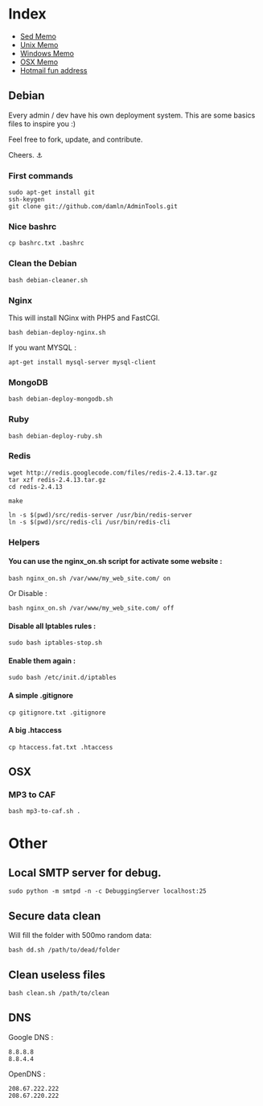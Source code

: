 # Index

- [Sed Memo](https://github.com/damln/AdminTools/blob/master/sed_memo.md)
- [Unix Memo](https://github.com/damln/AdminTools/blob/master/unix_memo.md)
- [Windows Memo](https://github.com/damln/AdminTools/blob/master/windows_memo.md)
- [OSX Memo](https://github.com/damln/AdminTools/blob/master/osx_memo.md)
- [Hotmail fun address](https://github.com/damln/AdminTools/blob/master/hotmail_address.md)

## Debian

Every admin / dev have his own deployment system. This are some basics files to inspire you :)

Feel free to fork, update, and contribute.

Cheers. ⚓


### First commands

    sudo apt-get install git
    ssh-keygen
    git clone git://github.com/damln/AdminTools.git

### Nice bashrc

	cp bashrc.txt .bashrc

### Clean the Debian

	bash debian-cleaner.sh

### Nginx

This will install NGinx with PHP5 and FastCGI.

    bash debian-deploy-nginx.sh

If you want MYSQL :

    apt-get install mysql-server mysql-client

### MongoDB

    bash debian-deploy-mongodb.sh

### Ruby

	bash debian-deploy-ruby.sh

### Redis

    wget http://redis.googlecode.com/files/redis-2.4.13.tar.gz
    tar xzf redis-2.4.13.tar.gz
    cd redis-2.4.13

    make

    ln -s $(pwd)/src/redis-server /usr/bin/redis-server
    ln -s $(pwd)/src/redis-cli /usr/bin/redis-cli

### Helpers

#### You can use the nginx_on.sh script for activate some website :

    bash nginx_on.sh /var/www/my_web_site.com/ on

Or Disable :

    bash nginx_on.sh /var/www/my_web_site.com/ off


#### Disable all Iptables rules :

    sudo bash iptables-stop.sh

#### Enable them again :

    sudo bash /etc/init.d/iptables

#### A simple .gitignore

    cp gitignore.txt .gitignore


#### A big .htaccess

    cp htaccess.fat.txt .htaccess

## OSX

### MP3 to CAF

	bash mp3-to-caf.sh .

# Other
## Local SMTP server for debug.

    sudo python -m smtpd -n -c DebuggingServer localhost:25


## Secure data clean
Will fill the folder with 500mo random data:

	bash dd.sh /path/to/dead/folder

## Clean useless files

	bash clean.sh /path/to/clean

## DNS

Google DNS :

	8.8.8.8
	8.8.4.4

OpenDNS :

	208.67.222.222
	208.67.220.222

